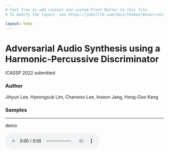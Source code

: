 ```yaml
---
# Feel free to add content and custom Front Matter to this file.
# To modify the layout, see https://jekyllrb.com/docs/themes/#overriding-theme-defaults

layout: home
---
```



# Adversarial Audio Synthesis using a Harmonic-Percussive Discriminator

ICASSP 2022 submitted

### Author
Jihyun Lee, Hyeongsub Lim, Chanwoo Lee, Inseon Jang, Hong-Goo Kang

### Samples
---
demo

![Sample Audio](leejidsp.github.io/assets/demo_samples/118_wo_hpss.mp3)






